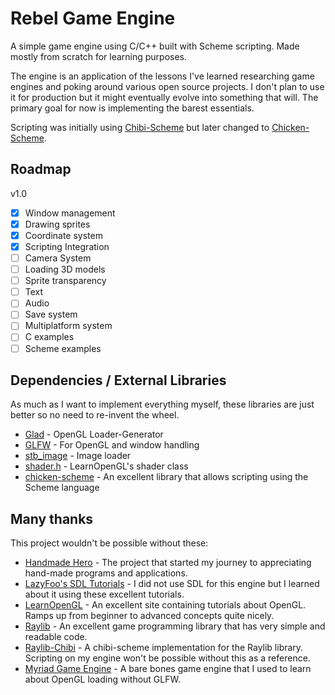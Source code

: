 # Rebel Game Engine
A simple game engine using C/C++ built with Scheme scripting. Made mostly from scratch for learning purposes.

The engine is an application of the lessons I've learned researching game engines and poking around various open source projects. I don't plan to use it for production but it might eventually evolve into something that will. The primary goal for now is implementing the barest essentials.

Scripting was initially using [Chibi-Scheme](https://github.com/ashinn/chibi-scheme) but later changed to [Chicken-Scheme](https://www.call-cc.org/). 

## Roadmap
v1.0

- [x] Window management
- [x] Drawing sprites
- [x] Coordinate system
- [x] Scripting Integration
- [ ] Camera System
- [ ] Loading 3D models
- [ ] Sprite transparency
- [ ] Text
- [ ] Audio
- [ ] Save system
- [ ] Multiplatform system
- [ ] C examples
- [ ] Scheme examples

## Dependencies / External Libraries
As much as I want to implement everything myself, these libraries are just better so no need to re-invent the wheel.

  * [Glad](https://github.com/Dav1dde/glad) - OpenGL Loader-Generator
  * [GLFW](https://www.glfw.org/) - For OpenGL and window handling
  * [stb_image](https://github.com/nothings/stb) - Image loader
  * [shader.h](https://learnopengl.com/code_viewer_gh.php?code=includes/learnopengl/shader_s.h) - LearnOpenGL's shader class
  * [chicken-scheme](https://www.call-cc.org/) - An excellent library that allows scripting using the Scheme language

## Many thanks
This project wouldn't be possible without these:

  * [Handmade Hero](https://handmadehero.org/) - The project that started my journey to appreciating hand-made programs and applications.
  * [LazyFoo's SDL Tutorials](http://lazyfoo.net/tutorials/SDL/index.php) - I did not use SDL for this engine but I learned about it using these excellent tutorials.
  * [LearnOpenGL](https://learnopengl.com/) - An excellent site containing tutorials about OpenGL. Ramps up from beginner to advanced concepts quite nicely.
  * [Raylib](https://www.raylib.com/) - An excellent game programming library that has very simple and readable code.
  * [Raylib-Chibi](https://github.com/VincentToups/raylib-chibi) - A chibi-scheme implementation for the Raylib library. Scripting on my engine won't be possible without this as a reference.
  * [Myriad Game Engine](https://github.com/jobtalle/Myriad) - A bare bones game engine that I used to learn about OpenGL loading without GLFW.

